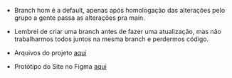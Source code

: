 * Branch hom é a default, apenas após homologação das alterações pelo grupo a gente passa as alterações pra main.

* Lembrei de criar uma branch antes de fazer uma atualização, mas não trabalharmos todos juntos na mesma branch e perdermos código.

* Arquivos do projeto [aqui](https://drive.google.com/drive/folders/1NOQaQdf4VvfF7T_mUS9-i6AHOIPuE6gk)

* Protótipo do Site no Figma [aqui](https://www.figma.com/file/RInilRlMvi83ESgIeekaR5/Luta-Website?node-id=0%3A1&t=f4OvEQ6H0JVHyjxS-1)
